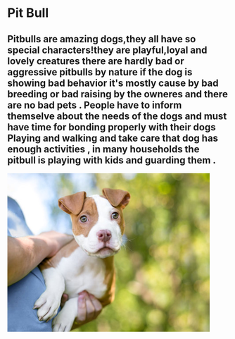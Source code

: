 # Pit Bull
Pitbulls are amazing dogs,they all have so special characters!they are playful,loyal and lovely creatures there are hardly bad or aggressive pitbulls by nature if the dog is showing bad behavior it's mostly cause by bad breeding or bad raising by the owneres and there are no bad pets . People have to inform themselve about the needs of the dogs and must have time for bonding properly with their dogs Playing and walking and take care that dog has enough activities , in many households the pitbull is playing with kids and guarding them .
---
![Pit Bull](https://github.com/Alishka-Space/Animals-ex/blob/main/Pit%20bull.jpg?raw=true)